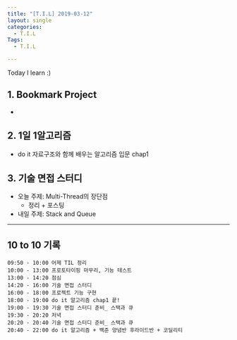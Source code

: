 ```yaml
---
title: "[T.I.L] 2019-03-12"
layout: single
categories:
  - T.I.L
Tags:
  - T.I.L

---
```

Today I learn :)
   

## 1. Bookmark Project     
* 

## 2. 1일 1알고리즘  
* do it 자료구조와 함께 배우는 알고리즘 입문 chap1  


## 3. 기술 면접 스터디    
* 오늘 주제: Multi-Thread의 장단점    
  * 정리 + 포스팅  
* 내일 주제: Stack and Queue


---


## 10 to 10 기록

```
09:50 - 10:00 어제 TIL 정리  
10:00 - 13:00 프로토타이핑 마무리, 기능 테스트 
13:00 - 14:20 점심
14:20 - 16:00 기술 면접 스터디
16:00 - 18:00 프로젝트 기능 구현  
18:00 - 19:00 do it 알고리즘 chap1 끝!
19:00 - 19:30 기술 면접 스터디 준비_ 스택과 큐  
19:30 - 20:20 저녁
20:20 - 20:40 기술 면접 스터디 준비_ 스택과 큐
20:40 - 22:00 do it 알고리즘 + 백준 양념반 후라이드반 + 코딜리티
```